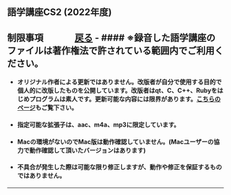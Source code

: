 ## 語学講座CS2 (2022年度)  
## 制限事項 　　　    [戻る](https://csreviser.github.io/CaptureStream2/)     - ####    ※録音した語学講座のファイルは著作権法で許されている範囲内でご利用ください。          

- #### オリジナル作者による更新ではありません。改版者が自分で使用する目的で個人的に改版したものを公開しています。改版者はqt、C、C++、Rubyをはじめプログラムは素人です。更新可能な内容には限界があります。[こちらのページ](https://github.com/CSReviser/CS-English/wiki/類似アプリ)もご覧下さい。
- #### 指定可能な拡張子は、aac、m4a、mp3に限定しています。
- #### Macの環境がないのでMac版は動作確認していません。(Macユーザーの協力で動作確認して頂いたバージョンはあります)             
- #### 不具合が発生した際は可能な限り修正しますが、動作や修正を保証するものではありません。

*** 
 <link rel="shortcut icon" type="image/x-icon" href="https://avatars.githubusercontent.com/u/46049273?v=4">
 <meta name="twitter:image:src" content="https://avatars.githubusercontent.com/u/46049273?v=4">
